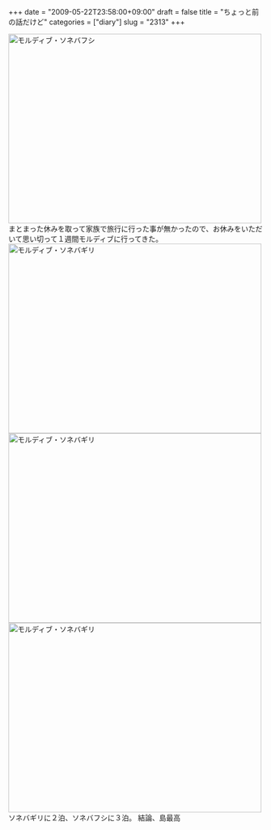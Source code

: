 +++
date = "2009-05-22T23:58:00+09:00"
draft = false
title = "ちょっと前の話だけど"
categories = ["diary"]
slug = "2313"
+++

<a href="http://www.flickr.com/photos/h-b-k-r/3518632884/" title="モルディブ・ソネバフシ by hbkr, on Flickr"><img src="http://farm4.static.flickr.com/3384/3518632884_304d809f09.jpg" width="500" height="375" alt="モルディブ・ソネバフシ" /></a>
まとまった休みを取って家族で旅行に行った事が無かったので、お休みをいただいて思い切って１週間モルディブに行ってきた。
<a href="http://www.flickr.com/photos/h-b-k-r/3517814425/" title="モルディブ・ソネバギリ by hbkr, on Flickr"><img src="http://farm4.static.flickr.com/3630/3517814425_06f763b512.jpg" width="500" height="375" alt="モルディブ・ソネバギリ" /></a>
<a href="http://www.flickr.com/photos/h-b-k-r/3517813559/" title="モルディブ・ソネバギリ by hbkr, on Flickr"><img src="http://farm4.static.flickr.com/3588/3517813559_8386dffd47.jpg" width="500" height="375" alt="モルディブ・ソネバギリ" /></a>
<a href="http://www.flickr.com/photos/h-b-k-r/3518617066/" title="モルディブ・ソネバギリ by hbkr, on Flickr"><img src="http://farm4.static.flickr.com/3321/3518617066_05f01c8798.jpg" width="500" height="375" alt="モルディブ・ソネバギリ" /></a>
ソネバギリに２泊、ソネバフシに３泊。
結論、島最高
